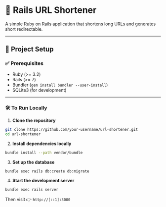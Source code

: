 # 🔗 Rails URL Shortener

A simple Ruby on Rails application that shortens long URLs and generates short redirectable.

---

## 📂 Project Setup

### ✅ Prerequisites

- Ruby (>= 3.2)
- Rails (>= 7)
- Bundler (`gem install bundler --user-install`)
- SQLite3 (for development)

---

### 🛠️ To Run Locally

1. **Clone the repository**

```bash
git clone https://github.com/your-username/url-shortener.git
cd url-shortener
```

2. **Install dependencies locally**

```bash
bundle install --path vendor/bundle
```

3. **Set up the database**

```bash
bundle exec rails db:create db:migrate
```

4. **Start the development server**

```bash
bundle exec rails server
```

Then visit 👉 `http://[::1]:3000`
